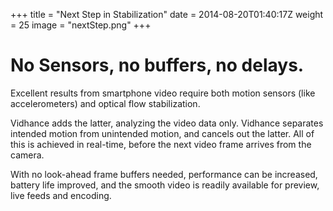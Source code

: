 +++
title = "Next Step in Stabilization"
date = 2014-08-20T01:40:17Z
weight = 25
image = "nextStep.png"
+++
# No Sensors, no buffers, no delays.
Excellent results from smartphone video require both motion sensors (like accelerometers) and optical flow stabilization.

Vidhance adds the latter, analyzing the video data only. Vidhance separates intended motion from unintended motion, and cancels out the latter. All of this is achieved in real-time, before the next video frame arrives from the camera.

With no look-ahead frame buffers needed, performance can be increased, battery life improved, and the smooth video is readily available for preview, live feeds and encoding.

